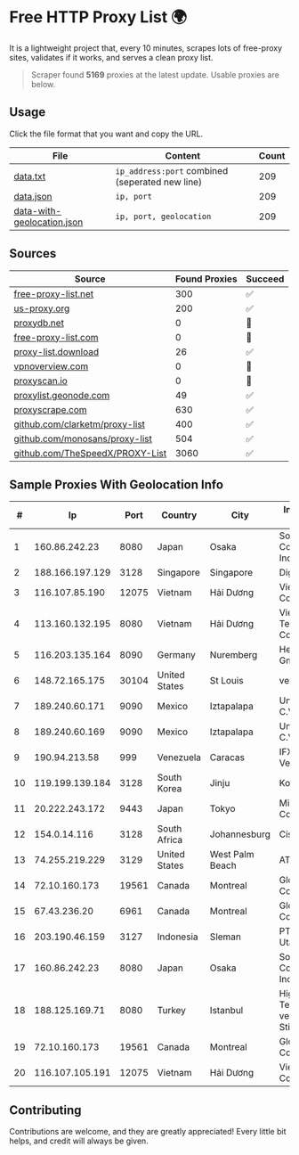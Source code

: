 
# Free HTTP Proxy List 🌍

It is a lightweight project that, every 10 minutes, scrapes lots of free-proxy sites, validates if it works, and serves a clean proxy list.


> Scraper found **5169** proxies at the latest update. Usable proxies are below.

## Usage

Click the file format that you want and copy the URL.


|File|Content|Count|
|----|-------|-----|
|[data.txt](https://raw.githubusercontent.com/themiralay/Proxy-List-World/master/data.txt)|`ip_address:port` combined (seperated new line)|209|
|[data.json](https://raw.githubusercontent.com/themiralay/Proxy-List-World/master/data.json)|`ip, port`|209|
|[data-with-geolocation.json](https://raw.githubusercontent.com/themiralay/Proxy-List-World/master/data-with-geolocation.json)|`ip, port, geolocation`|209|

## Sources

|Source|Found Proxies|Succeed|
|------|-------------|-------|
|[free-proxy-list.net](https://free-proxy-list.net)|300|✅|
|[us-proxy.org](https://www.us-proxy.org)|200|✅|
|[proxydb.net](http://proxydb.net)|0|🚫|
|[free-proxy-list.com](https://free-proxy-list.com/?page=&port=&type%5B%5D=http&type%5B%5D=https&up_time=0&search=Search)|0|🚫|
|[proxy-list.download](https://www.proxy-list.download/HTTP)|26|✅|
|[vpnoverview.com](https://vpnoverview.com/privacy/anonymous-browsing/free-proxy-servers)|0|🚫|
|[proxyscan.io](https://www.proxyscan.io)|0|🚫|
|[proxylist.geonode.com](https://proxylist.geonode.com/api/proxy-list?limit=300&page=1&sort_by=lastChecked&sort_type=desc&protocols=http,https)|49|✅|
|[proxyscrape.com](https://api.proxyscrape.com/v2/?request=displayproxies&protocol=http&timeout=10000&country=all&ssl=all&anonymity=all)|630|✅|
|[github.com/clarketm/proxy-list](https://raw.githubusercontent.com/clarketm/proxy-list/master/proxy-list-raw.txt)|400|✅|
|[github.com/monosans/proxy-list](https://raw.githubusercontent.com/monosans/proxy-list/main/proxies/http.txt)|504|✅|
|[github.com/TheSpeedX/PROXY-List](https://raw.githubusercontent.com/TheSpeedX/PROXY-List/master/http.txt)|3060|✅|


## Sample Proxies With Geolocation Info

|#|Ip|Port|Country|City|Internet Service Provider|
|-|--|----|-------|----|-------------------------|
|1|160.86.242.23|8080|Japan|Osaka|Sony Network Communications Inc|
|2|188.166.197.129|3128|Singapore|Singapore|DigitalOcean, LLC|
|3|116.107.85.190|12075|Vietnam|Hải Dương|Viettel Corporation|
|4|113.160.132.195|8080|Vietnam|Hải Dương|VietNam Post and Telecom Corporation|
|5|116.203.135.164|8090|Germany|Nuremberg|Hetzner Online GmbH|
|6|148.72.165.175|30104|United States|St Louis|velia.net|
|7|189.240.60.171|9090|Mexico|Iztapalapa|Uninet S.A. de C.V.|
|8|189.240.60.169|9090|Mexico|Iztapalapa|Uninet S.A. de C.V.|
|9|190.94.213.58|999|Venezuela|Caracas|IFX Networks Venezuela C.A.|
|10|119.199.139.184|3128|South Korea|Jinju|Korea Telecom|
|11|20.222.243.172|9443|Japan|Tokyo|Microsoft Corporation|
|12|154.0.14.116|3128|South Africa|Johannesburg|Cisp IP3|
|13|74.255.219.229|3129|United States|West Palm Beach|AT&T Corp.|
|14|72.10.160.173|19561|Canada|Montreal|GloboTech Communications|
|15|67.43.236.20|6961|Canada|Montreal|GloboTech Communications|
|16|203.190.46.159|3127|Indonesia|Sleman|PT Jaring Lintas Utara|
|17|160.86.242.23|8080|Japan|Osaka|Sony Network Communications Inc|
|18|188.125.169.71|8080|Turkey|Istanbul|High Speed Telekomunikasyon ve Hab. Hiz. Ltd. Sti.|
|19|72.10.160.173|19561|Canada|Montreal|GloboTech Communications|
|20|116.107.105.191|12075|Vietnam|Hải Dương|Viettel Corporation|



## Contributing

Contributions are welcome, and they are greatly appreciated! Every
little bit helps, and credit will always be given.

